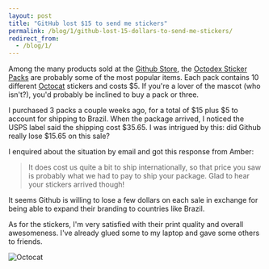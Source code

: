 ```yaml
---
layout: post
title: "GitHub lost $15 to send me stickers"
permalink: /blog/1/github-lost-15-dollars-to-send-me-stickers/
redirect_from:
  - /blog/1/
---
```


Among the many products sold at the [Github Store](http://shop.github.com/),
the [Octodex Sticker Packs](http://shop.github.com/products/octodex-sticker-pack)
are probably some of the most popular items. Each pack contains 10 different
[Octocat](http://octodex.github.com) stickers and costs $5. If you're a lover of
the mascot (who isn't?), you'd probably be inclined to buy a pack or three.

I purchased 3 packs a couple weeks ago, for a total of $15 plus $5 to account for shipping to
Brazil. When the package arrived, I noticed the USPS label said the shipping cost $35.65.
I was intrigued by this: did Github really lose $15.65 on this sale?

I enquired about the situation by email and got this response from Amber:

> It does cost us quite a bit to ship internationally, so that price you saw
is probably what we had to pay to ship your package. Glad to hear your stickers
arrived though!

It seems Github is willing to lose a few dollars on each sale in exchange for being able
to expand their branding to countries like Brazil.

As for the stickers, I'm very satisfied with their print quality and overall awesomeness.
I've already glued some to my laptop and gave some others to friends.

![Octocat](http://octodex.github.com/images/codercat.jpg)
